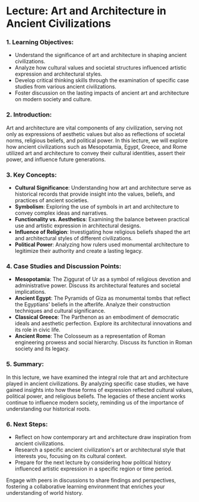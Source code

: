 # Lecture: Art and Architecture in Ancient Civilizations

### 1. Learning Objectives:
- Understand the significance of art and architecture in shaping ancient civilizations.
- Analyze how cultural values and societal structures influenced artistic expression and architectural styles.
- Develop critical thinking skills through the examination of specific case studies from various ancient civilizations.
- Foster discussion on the lasting impacts of ancient art and architecture on modern society and culture.

### 2. Introduction:
Art and architecture are vital components of any civilization, serving not only as expressions of aesthetic values but also as reflections of societal norms, religious beliefs, and political power. In this lecture, we will explore how ancient civilizations such as Mesopotamia, Egypt, Greece, and Rome utilized art and architecture to convey their cultural identities, assert their power, and influence future generations. 

### 3. Key Concepts:
- **Cultural Significance**: Understanding how art and architecture serve as historical records that provide insight into the values, beliefs, and practices of ancient societies.
- **Symbolism**: Exploring the use of symbols in art and architecture to convey complex ideas and narratives.
- **Functionality vs. Aesthetics**: Examining the balance between practical use and artistic expression in architectural designs.
- **Influence of Religion**: Investigating how religious beliefs shaped the art and architectural styles of different civilizations.
- **Political Power**: Analyzing how rulers used monumental architecture to legitimize their authority and create a lasting legacy.

### 4. Case Studies and Discussion Points:
- **Mesopotamia**: The Ziggurat of Ur as a symbol of religious devotion and administrative power. Discuss its architectural features and societal implications.
- **Ancient Egypt**: The Pyramids of Giza as monumental tombs that reflect the Egyptians' beliefs in the afterlife. Analyze their construction techniques and cultural significance.
- **Classical Greece**: The Parthenon as an embodiment of democratic ideals and aesthetic perfection. Explore its architectural innovations and its role in civic life.
- **Ancient Rome**: The Colosseum as a representation of Roman engineering prowess and social hierarchy. Discuss its function in Roman society and its legacy.

### 5. Summary:
In this lecture, we have examined the integral role that art and architecture played in ancient civilizations. By analyzing specific case studies, we have gained insights into how these forms of expression reflected cultural values, political power, and religious beliefs. The legacies of these ancient works continue to influence modern society, reminding us of the importance of understanding our historical roots.

### 6. Next Steps:
- Reflect on how contemporary art and architecture draw inspiration from ancient civilizations.
- Research a specific ancient civilization's art or architectural style that interests you, focusing on its cultural context.
- Prepare for the next lecture by considering how political history influenced artistic expression in a specific region or time period. 

Engage with peers in discussions to share findings and perspectives, fostering a collaborative learning environment that enriches your understanding of world history.